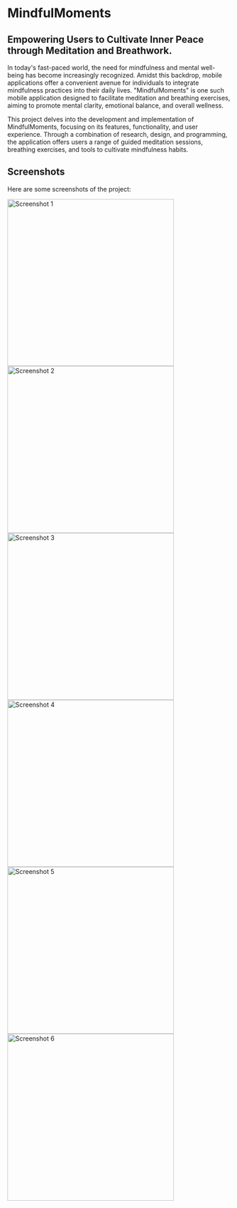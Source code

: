 # MindfulMoments
## Empowering Users to Cultivate Inner Peace through Meditation and Breathwork.
<p>In today's fast-paced world, the need for mindfulness and mental well-being has become increasingly recognized. Amidst this backdrop, mobile applications offer a convenient avenue for individuals to integrate mindfulness practices into their daily lives. "MindfulMoments" is one such mobile application designed to facilitate meditation and breathing exercises, aiming to promote mental clarity, emotional balance, and overall wellness.</p>

<p>This project delves into the development and implementation of MindfulMoments, focusing on its features, functionality, and user experience. Through a combination of research, design, and programming, the application offers users a range of guided meditation sessions, breathing exercises, and tools to cultivate mindfulness habits.</p>

## Screenshots

Here are some screenshots of the project:

<img src="screenshots/Screenshot%202024-05-04%20201335.png" alt="Screenshot 1" style="width: 375px; height: auto;">

<img src="screenshots/Screenshot%202024-05-04%20202004.png" alt="Screenshot 2" style="width: 375px; height: auto;">

<img src="https://github.com/ashwinikumar2003/MindfulMoments/blob/main/screenshots/Screenshot%202024-05-04%20202243.png" alt="Screenshot 3" style="width: 375px; height: auto;">

<img src="https://github.com/ashwinikumar2003/MindfulMoments/blob/main/screenshots/Screenshot%202024-05-04%20202449.png" alt="Screenshot 4" style="width: 375px; height: auto;">

<img src="https://github.com/ashwinikumar2003/MindfulMoments/blob/main/screenshots/Screenshot%202024-05-04%20202605.png" alt="Screenshot 5" style="width: 375px; height: auto;">

<img src="https://github.com/ashwinikumar2003/MindfulMoments/blob/main/screenshots/Screenshot%202024-05-04%20202722.png" alt="Screenshot 6" style="width: 375px; height: auto;">
